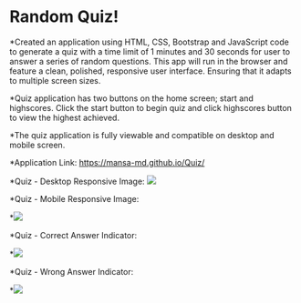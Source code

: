 # Random Quiz!

*Created an application using HTML, CSS, Bootstrap and JavaScript code to generate a quiz with a time limit of 1 minutes and 30 seconds for user to answer a series of random questions. This app will run in the browser and feature a clean, polished, responsive user interface. Ensuring that it adapts to multiple screen sizes.

*Quiz application has two buttons on the home screen; start and highscores. Click the start button to begin quiz and click highscores button to view the highest achieved.

*The quiz application is fully viewable and compatible on desktop and mobile screen.

*Application Link: https://mansa-md.github.io/Quiz/

*Quiz - Desktop Responsive Image: ![](assets/DT_RP.jpg)

*Quiz - Mobile Responsive Image:

*![](assets/M_RP.jpg)

*Quiz - Correct Answer Indicator:

*![](assets/Green.jpg)

*Quiz - Wrong Answer Indicator:

*![](assets/Red.jpg)




